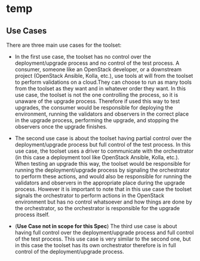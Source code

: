 # temp

Use Cases
---------

There are three main use cases for the toolset:

- In the first use case, the toolset has no control over the deployment/upgrade process and no control of the test process.
  A consumer, someone like an OpenStack developer, or a downstream project (OpenStack Ansible, Kolla, etc.), 
  use tools at will from the  toolset to perform validations on a cloud.They can choose to run as many tools from the toolset
  as they want and in whatever order they want. In this use case, the toolset is not the one controlling the process, so it is
  unaware of the upgrade process. Therefore if used this way to test upgrades, the consumer would be responsible for deploying
  the environment, running the validators and observers in the correct place in the upgrade process, performing the upgrade,
  and stopping the observers once the upgrade finishes.

- The second use case is about the toolset having partial control over the deployment/upgrade process but full control of the test process.
In this use case, the toolset uses a driver to communicate with the orchestrator (in this case a deployment tool like OpenStack Ansible, Kolla, etc.).
When testing an upgrade this way, the toolset would be responsible for running the deployment/upgrade process by signaling the orchestrator to perform these actions, and
would also be responsible for running the validators and observers in the appropriate place during the upgrade process. However it is important to note that in this use case
the toolset signals the orchestrator to perform actions in the OpenStack environment but has no control whatsoever and how things are done by the orchestrator, so the orchestrator
is responsible for the upgrade process itself.

- (**Use Case not in scope for this Spec**) The third use case is about having full control over the deployment/upgrade process and full control of the test process.
This use case is very similar to the second one, but in this case the toolset has its own orchestrator therefore is in full control of the deployment/upgrade process.
